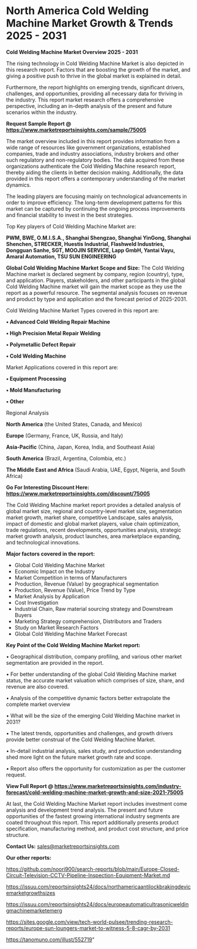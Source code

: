 # North America Cold Welding Machine Market Growth & Trends 2025 - 2031

<Strong> Cold Welding Machine Market Overview 2025 - 2031</strong>

The rising technology in Cold Welding Machine Market is also depicted in this research report. Factors that are boosting the growth of the market, and giving a positive push to thrive in the global market is explained in detail.

Furthermore, the report highlights on emerging trends, significant drivers, challenges, and opportunities, providing all necessary data for thriving in the industry. This report market research offers a comprehensive perspective, including an in-depth analysis of the present and future scenarios within the industry.

<strong>Request Sample Report @ <a href=https://www.marketreportsinsights.com/sample/75005>https://www.marketreportsinsights.com/sample/75005</a></strong>

The market overview included in this report provides information from a wide range of resources like government organizations, established companies, trade and industry associations, industry brokers and other such regulatory and non-regulatory bodies. The data acquired from these organizations authenticate the Cold Welding Machine research report, thereby aiding the clients in better decision making. Additionally, the data provided in this report offers a contemporary understanding of the market dynamics.

The leading players are focusing mainly on technological advancements in order to improve efficiency. The long-term development patterns for this market can be captured by continuing the ongoing process improvements and financial stability to invest in the best strategies.

Top Key players of Cold Welding Machine Market are:

<strong>PWM, BWE, O.M.I.S.A., Shanghai Shengzao, Shanghai YinGong, Shanghai Shenchen, STRECKER, Huestis Industrial, Flashweld Industries, Dongguan Sanhe, SGT, MOOJIN SERVICE, Lapp GmbH, Yantai Vayu, Amaral Automation, TSU SUN ENGINEERING</strong>

<strong><b>Global Cold Welding Machine Market Scope and Size:</b></strong>
The Cold Welding Machine market is declared segment by company, region (country), type, and application. Players, stakeholders, and other participants in the global Cold Welding Machine market will gain the market scope as they use the report as a powerful resource. The segmental analysis focuses on revenue and product by type and application and the forecast period of 2025-2031.

Cold Welding Machine Market Types covered in this report are:

<strong>• Advanced Cold Welding Repair Machine

• High Precision Metal Repair Welding

• Polymetallic Defect Repair

• Cold Welding Machine</strong>

Market Applications covered in this report are:

<strong>• Equipment Processing

• Mold Manufacturing

• Other</strong> 

Regional Analysis

<strong>North America</strong> (the United States, Canada, and Mexico)

<strong>Europe</strong> (Germany, France, UK, Russia, and Italy)

<strong>Asia-Pacific</strong> (China, Japan, Korea, India, and Southeast Asia)

<strong>South America</strong> (Brazil, Argentina, Colombia, etc.)

<strong>The Middle East and Africa</strong> (Saudi Arabia, UAE, Egypt, Nigeria, and South Africa)

<strong>Go For Interesting Discount Here: <a href=https://www.marketreportsinsights.com/discount/75005>https://www.marketreportsinsights.com/discount/75005</a></strong>

The Cold Welding Machine market report provides a detailed analysis of global market size, regional and country-level market size, segmentation market growth, market share, competitive Landscape, sales analysis, impact of domestic and global market players, value chain optimization, trade regulations, recent developments, opportunities analysis, strategic market growth analysis, product launches, area marketplace expanding, and technological innovations.

<strong><b>Major factors covered in the report:</b></strong>
<ul>
  <li>Global Cold Welding Machine Market </li>
  <li>Economic Impact on the Industry</li>
  <li>Market Competition in terms of Manufacturers</li>
  <li>Production, Revenue (Value) by geographical segmentation</li>
  <li>Production, Revenue (Value), Price Trend by Type</li>
  <li>Market Analysis by Application</li>
  <li>Cost Investigation</li>
  <li>Industrial Chain, Raw material sourcing strategy and Downstream Buyers</li>
  <li>Marketing Strategy comprehension, Distributors and Traders</li>
  <li>Study on Market Research Factors</li>
  <li>Global Cold Welding Machine Market Forecast</li>
</ul>

<strong><b>Key Point of the Cold Welding Machine Market report:</b></strong>

• Geographical distribution, company profiling, and various other market segmentation are provided in the report.

• For better understanding of the global Cold Welding Machine market status, the accurate market valuation which comprises of size, share, and revenue are also covered.

• Analysis of the competitive dynamic factors better extrapolate the complete market overview

• What will be the size of the emerging Cold Welding Machine market in 2031?

• The latest trends, opportunities and challenges, and growth drivers provide better construal of the Cold Welding Machine Market.

• In-detail industrial analysis, sales study, and production understanding shed more light on the future market growth rate and scope.

• Report also offers the opportunity for customization as per the customer request.

<strong><b>View Full Report @ <a href=https://www.marketreportsinsights.com/industry-forecast/cold-welding-machine-market-growth-and-size-2021-75005>https://www.marketreportsinsights.com/industry-forecast/cold-welding-machine-market-growth-and-size-2021-75005</a></b></strong>


At last, the Cold Welding Machine Market report includes investment come analysis and development trend analysis. The present and future opportunities of the fastest growing international industry segments are coated throughout this report. This report additionally presents product specification, manufacturing method, and product cost structure, and price structure.

<strong>Contact Us:</strong>
sales@marketreportsinsights.com

<strong>Our other reports:</strong>

<a href=https://github.com/noori900/search-reports/blob/main/Europe-Closed-Circuit-Television-CCTV-Pipeline-Inspection-Equipment-Market.md>https://github.com/noori900/search-reports/blob/main/Europe-Closed-Circuit-Television-CCTV-Pipeline-Inspection-Equipment-Market.md</a>

<a href=https://issuu.com/reportsinsights24/docs/northamericaantilockbrakingdevicemarketgrowthsizes>https://issuu.com/reportsinsights24/docs/northamericaantilockbrakingdevicemarketgrowthsizes</a>

<a href=https://issuu.com/reportsinsights24/docs/europeautomaticultrasonicweldingmachinemarketemerg>https://issuu.com/reportsinsights24/docs/europeautomaticultrasonicweldingmachinemarketemerg</a>

<a href=https://sites.google.com/view/tech-world-pulsee/trending-research-reports/europe-sun-loungers-market-to-witness-5-8-cagr-by-2031>https://sites.google.com/view/tech-world-pulsee/trending-research-reports/europe-sun-loungers-market-to-witness-5-8-cagr-by-2031</a>

<a href=https://tanomuno.com/illust/552719>https://tanomuno.com/illust/552719</a>"
